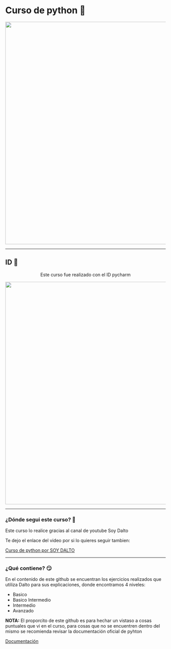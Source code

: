 # Curso de python 💖
<div style="text-align: center">
  <img src="https://github.com/Einarr07/Cursos_de_programacion/assets/96399138/17e842af-0af1-448f-ae75-1103caffca6f alt="python" width="700px">
</div>

---

## ID 🫡

<div style="text-align: center">
  <p>Este curso fue realizado con el ID pycharm</p>
  <img src="https://github.com/Einarr07/Cursos_de_programacion/assets/96399138/7a64af0f-6ee6-44e7-bd1a-1ba2a0c59d0b alt=" ID pycharm" width="700px">
</div>

---

### ¿Dónde segui este curso? 🧐
<div>
  <p>Este curso lo realice gracias al canal de youtube Soy Dalto</p>
  <p>Te dejo el enlace del video por si lo quieres seguir tambien: </p>
  <a href="https://youtu.be/nKPbfIU442g?si=3i2K6rpAt831eFPq" target="_blank">Curso de python por SOY DALTO</a>
</div>

---

### ¿Qué contiene? 😏
<div>
  <p>En el contenido de este github se encuentran los ejercicios realizados que utiliza Dalto para sus explicaciones, donde encontramos 4 niveles: </p>
  <ul>
    <li>Basico</li>
    <li>Basico Intermedio</li>
    <li>Intermedio</li>
    <li>Avanzado</li>
  </ul>
  <p> <strong>NOTA:</strong> El proporcito de este github es para hechar un vistaso a cosas puntuales que vi en el curso, para cosas que no se encuentren 
  dentro del mismo se recomienda revisar la documentación oficial de pyhton </p>
  <a href="https://docs.python.org/es/3.13/" target="_blank">Documentación</a>
</div>
